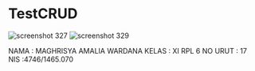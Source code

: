 # TestCRUD

![screenshot 327](https://cloud.githubusercontent.com/assets/22170389/23926168/49263600-0945-11e7-823c-4dcf726b3669.png)
![screenshot 329](https://cloud.githubusercontent.com/assets/22170389/23926169/492c2308-0945-11e7-86f9-6a3910d824be.png)

NAMA : MAGHRISYA AMALIA WARDANA
KELAS : XI RPL 6
NO URUT : 17
NIS :4746/1465.070
